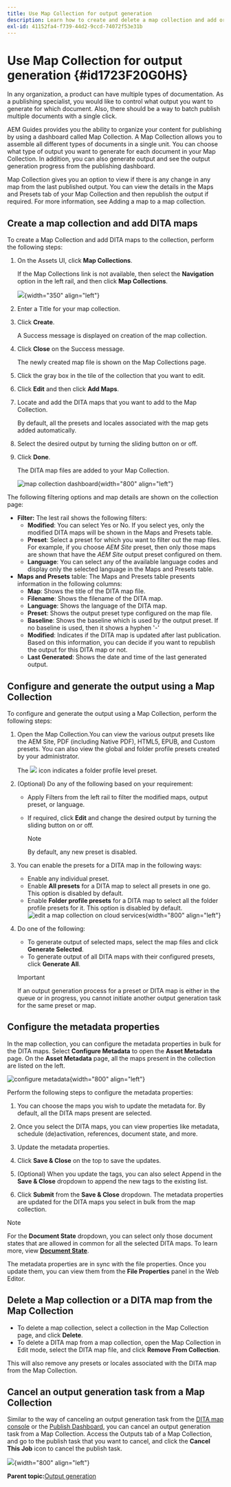 ```yaml
---
title: Use Map Collection for output generation
description: Learn how to create and delete a map collection and add or delete a DITA map. Configure, generate and cancel an output generation task from a map collection in AEM Guides.
exl-id: 41152fa4-f739-44d2-9ccd-74072f53e31b
---
```

# Use Map Collection for output generation {#id1723F20G0HS}

In any organization, a product can have multiple types of documentation. As a publishing specialist, you would like to control what output you want to generate for which document. Also, there should be a way to batch publish multiple documents with a single click.

AEM Guides provides you the ability to organize your content for publishing by using a dashboard called Map Collection. A Map Collection allows you to assemble all different types of documents in a single unit. You can choose what type of output you want to generate for each document in your Map Collection. In addition, you can also generate output and see the output generation progress from the publishing dashboard.

Map Collection gives you an option to view if there is any change in any map from the last published output. You can view the details in the Maps and Presets tab of your Map Collection and then republish the output if required. For more information, see Adding a map to a map collection.

## Create a map collection and add DITA maps 

To create a Map Collection and add DITA maps to the collection, perform the following steps:

1.  On the Assets UI, click **Map Collections**.

    If the Map Collections link is not available, then select the **Navigation** option in the left rail, and then click **Map Collections**.

    ![](images/access-map-collection-left-rail.png){width="350" align="left"}

1.  Enter a Title for your map collection.
1.  Click **Create**.

    A Success message is displayed on creation of the map collection.

1.  Click **Close** on the Success message.

    The newly created map file is shown on the Map Collections page.

1.  Click the gray box in the tile of the collection that you want to edit.
1.  Click **Edit** and then click **Add Maps**.
1.  Locate and add the DITA maps that you want to add to the Map Collection.

    By default, all the presets and locales associated with the map gets added automatically.

1.  Select the desired output by turning the sliding button on or off.
1.  Click **Done**.

    The DITA map files are added to your Map Collection.

    ![map collection dashboard](./images/map-collection-dashboard.png){width="800" align="left"}

The following filtering options and map details are shown on the collection page:

-   **Filter:** The lest rail shows the following filters:
    -   **Modified**: You can select Yes or No. If you select yes, only the modified DITA maps will be shown in the Maps and Presets table.
    -   **Preset**: Select a preset for which you want to filter out the map files. For example, if you choose *AEM Site* preset, then only those maps are shown that have the *AEM Site* output preset configured on them.
    -   **Language**: You can select any of the available language codes and display only the selected language in the Maps and Presets table.
-   **Maps and Presets** table: The Maps and Presets table presents information in the following columns:
    - **Map**: Shows the title of the DITA map file.
    - **Filename**: Shows the filename of the DITA map.
    - **Language**: Shows the language of the DITA map.
    -  **Preset**: Shows the output preset type configured on the map file.
    - **Baseline**: Shows the baseline which is used by the output preset.  If no baseline is used, then it shows a hyphen '-' 
    - **Modified**: Indicates if the DITA map is updated after last publication. Based on this information, you can decide if you want to republish the output for this DITA map or not.
    - **Last Generated**: Shows the date and time of the last generated output.

## Configure and generate the output using a Map Collection 

To configure and generate the output using a Map Collection, perform the following steps:

1.  Open the Map Collection.You can view the various output presets like the AEM Site, PDF (including Native PDF),  HTML5, EPUB, and Custom presets. You can also view the global and folder profile presets created by your administrator. 

    The ![](images/global-preset-icon.svg) icon indicates a folder profile level preset.  
1.  \(Optional\) Do any of the following based on your requirement:
    -   Apply Filters from the left rail to filter the modified maps, output preset, or language.
    -   If required, click **Edit** and change the desired output by turning the sliding button on or off.

        
 
        >[!NOTE] 
        >  
        > By default, any new preset is disabled. 
        
1.  You can enable the presets for a DITA map  in the following ways:

    - Enable any individual preset. 
    - Enable **All presets** for a DITA map to select all presets in one go. This option is disabled by default.
    - Enable **Folder profile presets** for a DITA map to select all the folder profile presets for it. This option is disabled by default.
   ![edit a map collection on cloud services](images/edit-map-collection-cs.png){width="800" align="left"}
        
    

1.  Do one of the following:

    -   To generate output of selected maps, select the map files and click **Generate Selected**.
    -   To generate output of all DITA maps with their configured presets, click **Generate All**.

    >[!IMPORTANT]
    >
    > If an output generation process for a preset or DITA map is either in the queue or in progress, you cannot initiate another output generation task for the same preset or map.

## Configure the metadata properties

In the map collection, you can configure the metadata properties in bulk for the DITA maps. Select **Configure Metadata**  to open the **Asset Metadata** page. On the **Asset Metadata** page, all the maps present in the collection are listed on the left. 

![configure metadata](images/map-collection-asset-metadata.png){width="800" align="left"}

Perform the following steps to configure the metadata properties:

1. You can choose the maps you wish to update the metadata for. By default, all the DITA maps present are selected. 

1. Once you select the DITA maps, you can view properties like metadata, schedule (de)activation, references, document state, and more.

1. Update the metadata properties.  

1. Click **Save & Close** on the top to save the updates.
1. (Optional) When you update the tags, you can also select Append in the **Save & Close** dropdown to append the new tags to the existing list.
1. Click **Submit** from the **Save & Close** dropdown.
The metadata properties are updated for the DITA maps you select in bulk from the map collection.

>[!NOTE]
> 
>For the **Document State** dropdown, you can select only those document states that are allowed in common for all the selected DITA maps. To learn more, view [**Document State**](./web-editor-document-states.md).

The metadata properties are in sync with the file properties. Once you update them, you can view them from the **File Properties** panel in the Web Editor. 



## Delete a Map collection or a DITA map from the Map Collection 

-  To delete a map collection, select a collection in the Map Collection page, and click **Delete**.
-  To delete a DITA map from a map collection, open the Map  Collection in Edit mode, select the DITA map file, and click **Remove From Collection**.

This will also remove any presets or locales associated with the DITA map from the Map Collection.


## Cancel an output generation task from a Map Collection 

Similar to the way of canceling an output generation task from the [DITA map console](generate-output-for-a-dita-map.md#id2061H100T5Z) or the [Publish Dashboard](generate-output-publish-dashboard.md#), you can cancel an output generation task from a Map Collection. Access the Outputs tab of a Map Collection, and go to the publish task that you want to cancel, and click the **Cancel This Job** icon to cancel the publish task.

![](images/cancel-publish-task-map-collection.png){width="800" align="left"}

**Parent topic:**[Output generation](generate-output.md)
